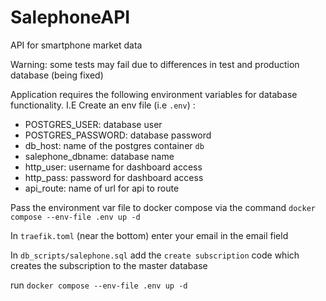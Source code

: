 # SalephoneAPI
API for smartphone market data

 
Warning: some tests may fail due to differences in test and production database (being fixed)

Application requires the following environment variables for database functionality. I.E Create an env file (i.e ```.env```) :
- POSTGRES_USER: database user
- POSTGRES_PASSWORD: database password
- db_host: name of the postgres container ```db```
- salephone_dbname: database name
- http_user: username for dashboard access
- http_pass: password for dashboard access
- api_route: name of url for api to route

Pass the environment var file to docker compose via the command ```docker compose --env-file .env up -d```

In ```traefik.toml``` (near the bottom) enter your email in the email field

In ```db_scripts/salephone.sql```  add the `create subscription` code which creates the subscription to the master database

run ```docker compose --env-file .env up -d```
